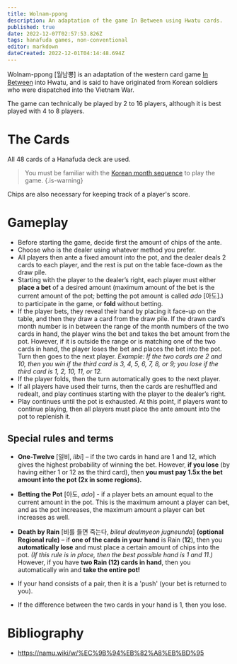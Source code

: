 ```yaml
---
title: Wolnam-ppong
description: An adaptation of the game In Between using Hwatu cards.
published: true
date: 2022-12-07T02:57:53.826Z
tags: hanafuda games, non-conventional
editor: markdown
dateCreated: 2022-12-01T04:14:48.694Z
---
```


Wolnam-ppong [월남뽕] is an adaptation of the western card game [In Between](https://www.pagat.com/banking/in-between.html) into Hwatu, and is said to have originated from Korean soldiers who were dispatched into the Vietnam War.

The game can technically be played by 2 to 16 players, although it is best played with 4 to 8 players.

# The Cards
All 48 cards of a Hanafuda deck are used.

> You must be familiar with the [Korean month sequence](/en/hanafuda/suits#arrangement-of-suits) to play the game.
{.is-warning}

Chips are also necessary for keeping track of a player's score.

# Gameplay
- Before starting the game, decide first the amount of chips of the ante.
- Choose who is the dealer using whatever method you prefer.
- All players then ante a fixed amount into the pot, and the dealer deals 2 cards to each player, and the rest is put on the table face-down as the draw pile.
- Starting with the player to the dealer’s right, each player must either **place a bet** of a desired amount (maximum amount of the bet is the current amount of the pot; betting the pot amount is called *ado* [아도].) to participate in the game, or **fold** without betting.
- If the player bets, they reveal their hand by placing it face-up on the table, and then they draw a card from the draw pile. If the drawn card’s month number is in between the range of the month numbers of the two cards in hand, the player wins the bet and takes the bet amount from the pot. However, if it is outside the range or is matching one of the two cards in hand, the player loses the bet and places the bet into the pot. Turn then goes to the next player.
*Example: If the two cards are 2 and 10, then you win if the third card is 3, 4, 5, 6, 7, 8, or 9; you lose if the third card is 1, 2, 10, 11, or 12.*
- If the player folds, then the turn automatically goes to the next player.
- If all players have used their turns, then the cards are reshuffled and redealt, and play continues starting with the player to the dealer’s right.
- Play continues until the pot is exhausted. At this point, if players want to continue playing, then all players must place the ante amount into the pot to replenish it.

## Special rules and terms
- **One-Twelve** [일비, *ilbi*] – if the two cards in hand are 1 and 12, which gives the highest probability of winning the bet. However, **if you lose** (by having either 1 or 12 as the third card), then **you must pay 1.5x the bet amount into the pot (2x in some regions).**

- **Betting the Pot** [아도, *ado*] - if a player bets an amount equal to the current amount in the pot. This is the maximum amount a player can bet, and as the pot increases, the maximum amount a player can bet increases as well.

- **Death by Rain** [비를 들면 죽는다, *bileul deulmyeon jugneunda*] **(optional Regional rule)** – if **one of the cards in your hand** is Rain (**12**), then you **automatically lose** and must place a certain amount of chips into the pot. *(If this rule is in place, then the best possible hand is 1 and 11.)* However, if you have **two Rain (12) cards in hand**, then you automatically win and **take the entire pot!**

- If your hand consists of a pair, then it is a 'push' (your bet is returned to you).
- If the difference between the two cards in your hand is 1, then you lose.


# Bibliography
- https://namu.wiki/w/%EC%9B%94%EB%82%A8%EB%BD%95